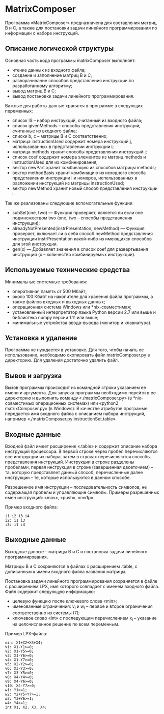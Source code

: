 # MatrixComposer
Программа «MatrixComposer» предназначена для составления матриц B и C, а также для постановки задачи линейного программирования по информации о наборе инструкций.

## Описание логической структуры
Основная часть кода программы matrixComposer выполняет:
* чтение данных из входного файла;
* создание и заполнение матриц B и C;
* разворачивание способов представления инструкции по разработанному алгоритму;
* вывод матриц B и C;
* вывод постановки задачи линейного программирования.

Важные для работы данные хранятся в программе в следующих переменных:
* список IS – набор инструкций, считанный из входного файла;
* список givenMethods – способы представления инструкций, считанные из входного файла;
* списки b, c – матрицы B и C соответственно;
* матрица instructionUsed содержит номера инструкций j, использованных в представлении инструкции i;
* матрица methods хранит способы представления инструкций j;
* список coef содержит номера элементов из матриц methods и instructionUsed для их комбинирования;
* вектор newPart хранит комбинацию из способов матрицы methods;
* вектор methodBasis хранит комбинацию из исходного способа представления инструкции i и номеров, использованных в разложении инструкций из матрицы instructionUsed;
* вектор newMethod хранит новый способ представления инструкции i.

Так же реализованы следующие вспомогательные функции:
* subSet(one, two) — Функция проверяет, является ли если one подмножеством two (one, two – способы представления инструкции);
* alreadyNotPresented(instrPresentation, newMethod) — Функция проверяет, включает ли в себя способ newMethod представления инструкции instrPresentation какой-либо из имеющихся способов для этой инструкции.
* gen(x) — Добавляет значения в список coef для развертывания инструкций (x – количество комбинируемых инструкций).

## Используемые технические средства
Минимальные системные требования:
* оперативная память от 500 Мбайт;
* около 100 Кбайт на накопителе для хранения файла программы, а также файлов входных и выходных данных;
* операционная система Windows или *nix-совместимая;
* установленный интерпретатор языка Python версии 2.7 или выше и библиотека numpy версии 1.11 или выше;
* минимальные устройства ввода-вывода (монитор и клавиатура).

## Установка и удаление
Программа не нуждается в установке. Для того, чтобы начать ее использование, необходимо скопировать файл matrixComposer.py в директорию. Для удаления достаточно удалить файл.

## Вывов и загрузка
Вызов программы происходит из командной строки указанием ее имени и аргумента. Для запуска программы необходимо перейти в ее директорию и выполнить команду «./matrixComposer.py» (в *nix-совместимых операционных системах) или «python2 matrixComposer.py» (в Windows). В качестве атрибутов программе передается имя входного файла с описанием набора инструкций, например «./matrixComposer.py instructionSet.table».

## Входные данные
Входной файл имеет расширение «.table» и содержит описание набора инструкций процессора. В первой строке через пробел перечисляются все инструкции из набора, затем в строках перечисляются способы представления инструкций. Инструкции в строке разделены пробелами, первая инструкция в строке (завершенная двоеточием) – та, которую представляет данный способ; перечисленные далее инструкции – те, которые используются в данном способе.

Разрешенное имя инструкции – последовательность символов, не содержащая пробелы и управляющие символы. Примеры разрешенных имен инструкций: «mov», «push», «mv1p».

Пример входного файла:

	i1 i2 i3 i4
	i2: i1 i3
	i3: i1 i4

## Выходные данные
Выходные данные – матрицы B и C и постановка задачи линейного программирования.

Матрицы B и C сохраняются в файлах с расширением .table, с дописанным к имени входного файла названия матрицы.

Постановка задачи линейного программирования сохраняется в файле с расширением LPX, имя которого совпадает с именем входного файла. Файл содержит следующую информацию:
* целевую функцию после ключевого слова «min»;
* именованные ограничения: v<sub>i</sub> и w<sub>i</sub> – первое и второе ограничения соответственно из системы (7);
* ключевое слово «int» с последующим перечислением x<sub>i</sub> – указание на целочисленное решение по всем переменным.

Пример LPX-файла:

	min: X1+X2+X3+X4;
	v1: X1-Y1>=0;
	v2: X1-Y5>=0;
	v3: X1-Y6>=0;
	v4: X1-Y7>=0;
	v5: X2-Y2>=0;
	v6: X3-Y3>=0;
	v7: X3-Y5>=0;
	v8: X4-Y4>=0;
	v9: X4-Y6>=0;
	v10: X4-Y7>=0;
	w1: Y1>=1;
	w2: Y2+Y5+Y7>=1;
	w3: Y3+Y6>=1;
	w4: Y4>=1;
	int X1, X2, X3, X4;
